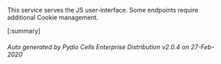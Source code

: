 






This service serves the JS user-interface. Some endpoints require additional Cookie management.

[:summary]

###### Auto generated by Pydio Cells Enterprise Distribution v2.0.4 on 27-Feb-2020
